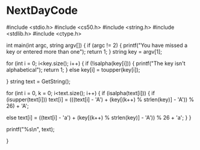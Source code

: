 # NextDayCode

#include <stdio.h> 
#include <cs50.h> 
#include <string.h> 
#include <stdlib.h> 
#include <ctype.h> 

int main(int argc, string argv[]) 
{ 
if (argc != 2) 
{ 
printf("You have missed a key or entered more than one"); 
return 1; 
} 
string key = argv[1]; 

for (int i = 0; i<key.size(); i++) 
{ 
if (!isalpha(key[i])) 
{ 
printf("The key isn't alphabetical"); 
return 1; 
} 
else key[i] = toupper(key[i]); 

} 
string text = GetString(); 

for (int i = 0, k = 0; i<text.size(); i++) 
{ 
if (isalpha(text[i])) 
{ 
if (isupper(text[i])) 
text[i] = (((text[i] - 'A') + (key[(k++) % strlen(key)] - 'A')) % 26) + 'A'; 

else
text[i] = ((text[i] - 'a') + (key[(k++) % strlen(key)] - 'A')) % 26 + 'a';
} 
} 

printf("%s\n", text); 

}

